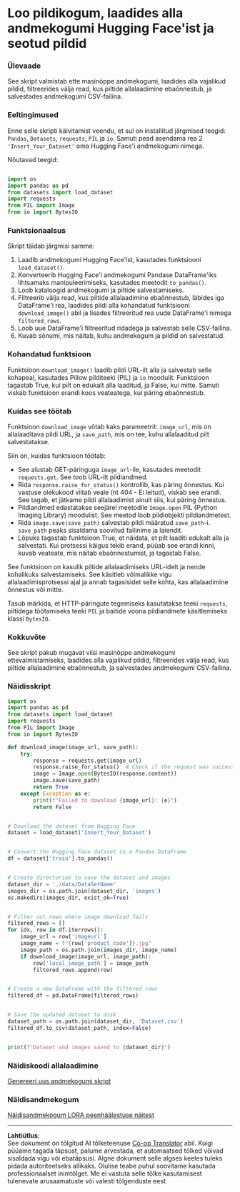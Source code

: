 <!--
CO_OP_TRANSLATOR_METADATA:
{
  "original_hash": "3cd0b727945d57998f1096763df56a84",
  "translation_date": "2025-10-11T11:45:07+00:00",
  "source_file": "md/03.FineTuning/CreatingSampleData.md",
  "language_code": "et"
}
-->
# Loo pildikogum, laadides alla andmekogumi Hugging Face'ist ja seotud pildid

### Ülevaade

See skript valmistab ette masinõppe andmekogumi, laadides alla vajalikud pildid, filtreerides välja read, kus piltide allalaadimine ebaõnnestub, ja salvestades andmekogumi CSV-failina.

### Eeltingimused

Enne selle skripti käivitamist veendu, et sul on installitud järgmised teegid: `Pandas`, `Datasets`, `requests`, `PIL` ja `io`. Samuti pead asendama rea 2 `'Insert_Your_Dataset'` oma Hugging Face'i andmekogumi nimega.

Nõutavad teegid:

```python

import os
import pandas as pd
from datasets import load_dataset
import requests
from PIL import Image
from io import BytesIO
```

### Funktsionaalsus

Skript täidab järgmisi samme:

1. Laadib andmekogumi Hugging Face'ist, kasutades funktsiooni `load_dataset()`.
2. Konverteerib Hugging Face'i andmekogumi Pandase DataFrame'iks lihtsamaks manipuleerimiseks, kasutades meetodit `to_pandas()`.
3. Loob kataloogid andmekogumi ja piltide salvestamiseks.
4. Filtreerib välja read, kus piltide allalaadimine ebaõnnestub, läbides iga DataFrame'i rea, laadides pildi alla kohandatud funktsiooni `download_image()` abil ja lisades filtreeritud rea uude DataFrame'i nimega `filtered_rows`.
5. Loob uue DataFrame'i filtreeritud ridadega ja salvestab selle CSV-failina.
6. Kuvab sõnumi, mis näitab, kuhu andmekogum ja pildid on salvestatud.

### Kohandatud funktsioon

Funktsioon `download_image()` laadib pildi URL-ilt alla ja salvestab selle kohapeal, kasutades Pillow pilditeeki (PIL) ja `io` moodulit. Funktsioon tagastab True, kui pilt on edukalt alla laaditud, ja False, kui mitte. Samuti viskab funktsioon erandi koos veateatega, kui päring ebaõnnestub.

### Kuidas see töötab

Funktsioon `download_image` võtab kaks parameetrit: `image_url`, mis on allalaaditava pildi URL, ja `save_path`, mis on tee, kuhu allalaaditud pilt salvestatakse.

Siin on, kuidas funktsioon töötab:

- See alustab GET-päringuga `image_url`-ile, kasutades meetodit `requests.get`. See toob URL-ilt pildiandmed.
- Rida `response.raise_for_status()` kontrollib, kas päring õnnestus. Kui vastuse olekukood viitab veale (nt 404 - Ei leitud), viskab see erandi. See tagab, et jätkame pildi allalaadimist ainult siis, kui päring õnnestus.
- Pildiandmed edastatakse seejärel meetodile `Image.open` PIL (Python Imaging Library) moodulist. See meetod loob pildiobjekti pildiandmetest.
- Rida `image.save(save_path)` salvestab pildi määratud `save_path`-i. `save_path` peaks sisaldama soovitud failinime ja laiendit.
- Lõpuks tagastab funktsioon True, et näidata, et pilt laaditi edukalt alla ja salvestati. Kui protsessi käigus tekib erand, püüab see erandi kinni, kuvab veateate, mis näitab ebaõnnestumist, ja tagastab False.

See funktsioon on kasulik piltide allalaadimiseks URL-idelt ja nende kohalikuks salvestamiseks. See käsitleb võimalikke vigu allalaadimisprotsessi ajal ja annab tagasisidet selle kohta, kas allalaadimine õnnestus või mitte.

Tasub märkida, et HTTP-päringute tegemiseks kasutatakse teeki `requests`, piltidega töötamiseks teeki `PIL` ja baitide voona pildiandmete käsitlemiseks klassi `BytesIO`.

### Kokkuvõte

See skript pakub mugavat viisi masinõppe andmekogumi ettevalmistamiseks, laadides alla vajalikud pildid, filtreerides välja read, kus piltide allalaadimine ebaõnnestub, ja salvestades andmekogumi CSV-failina.

### Näidisskript

```python
import os
import pandas as pd
from datasets import load_dataset
import requests
from PIL import Image
from io import BytesIO

def download_image(image_url, save_path):
    try:
        response = requests.get(image_url)
        response.raise_for_status()  # Check if the request was successful
        image = Image.open(BytesIO(response.content))
        image.save(save_path)
        return True
    except Exception as e:
        print(f"Failed to download {image_url}: {e}")
        return False


# Download the dataset from Hugging Face
dataset = load_dataset('Insert_Your_Dataset')


# Convert the Hugging Face dataset to a Pandas DataFrame
df = dataset['train'].to_pandas()


# Create directories to save the dataset and images
dataset_dir = './data/DataSetName'
images_dir = os.path.join(dataset_dir, 'images')
os.makedirs(images_dir, exist_ok=True)


# Filter out rows where image download fails
filtered_rows = []
for idx, row in df.iterrows():
    image_url = row['imageurl']
    image_name = f"{row['product_code']}.jpg"
    image_path = os.path.join(images_dir, image_name)
    if download_image(image_url, image_path):
        row['local_image_path'] = image_path
        filtered_rows.append(row)


# Create a new DataFrame with the filtered rows
filtered_df = pd.DataFrame(filtered_rows)


# Save the updated dataset to disk
dataset_path = os.path.join(dataset_dir, 'Dataset.csv')
filtered_df.to_csv(dataset_path, index=False)


print(f"Dataset and images saved to {dataset_dir}")
```

### Näidiskoodi allalaadimine 
[Genereeri uus andmekogumi skript](../../../../code/04.Finetuning/generate_dataset.py)

### Näidisandmekogum
[Näidisandmekogum LORA peenhäälestuse näitest](../../../../code/04.Finetuning/olive-ort-example/dataset/dataset-classification.json)

---

**Lahtiütlus**:  
See dokument on tõlgitud AI tõlketeenuse [Co-op Translator](https://github.com/Azure/co-op-translator) abil. Kuigi püüame tagada täpsust, palume arvestada, et automaatsed tõlked võivad sisaldada vigu või ebatäpsusi. Algne dokument selle algses keeles tuleks pidada autoriteetseks allikaks. Olulise teabe puhul soovitame kasutada professionaalset inimtõlget. Me ei vastuta selle tõlke kasutamisest tulenevate arusaamatuste või valesti tõlgenduste eest.